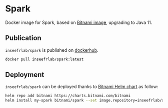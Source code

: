 # Spark

Docker image for Spark, based on [Bitnami image](https://github.com/bitnami/bitnami-docker-spark), upgrading to Java 11.

## Publication

`inseefrlab/spark` is published on [dockerhub](https://hub.docker.com/r/inseefrlab/spark).

```sh
docker pull inseefrlab/spark:latest
```

## Deployment

`inseefrlab/spark` can be deployed thanks to [Bitnami Helm chart](https://bitnami.com/stack/spark/helm) as follow:

```sh
helm repo add bitnami https://charts.bitnami.com/bitnami
helm install my-spark bitnami/spark --set image.repository=inseefrlab/spark --set image.tag=latest
```
